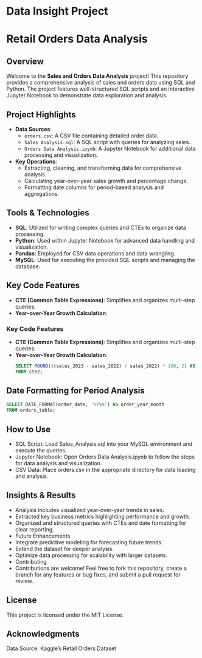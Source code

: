 # Data Insight Project

# Retail Orders Data Analysis

## Overview
Welcome to the **Sales and Orders Data Analysis** project! This repository provides a comprehensive analysis of sales and orders data using SQL and Python. The project features well-structured SQL scripts and an interactive Jupyter Notebook to demonstrate data exploration and analysis.

## Project Highlights
- **Data Sources**:
  - `orders.csv`: A CSV file containing detailed order data.
  - `Sales_Analysis.sql`: A SQL script with queries for analyzing sales.
  - `Orders Data Analysis.ipynb`: A Jupyter Notebook for additional data processing and visualization.
- **Key Operations**:
  - Extracting, cleaning, and transforming data for comprehensive analysis.
  - Calculating year-over-year sales growth and percentage change.
  - Formatting date columns for period-based analysis and aggregations.

## Tools & Technologies
- **SQL**: Utilized for writing complex queries and CTEs to organize data processing.
- **Python**: Used within Jupyter Notebook for advanced data handling and visualization.
- **Pandas**: Employed for CSV data operations and data wrangling.
- **MySQL**: Used for executing the provided SQL scripts and managing the database.

## Key Code Features
- **CTE (Common Table Expressions)**: Simplifies and organizes multi-step queries.
- **Year-over-Year Growth Calculation**:
### Key Code Features
- **CTE (Common Table Expressions)**: Simplifies and organizes multi-step queries.
- **Year-over-Year Growth Calculation**:
  ```sql
  SELECT ROUND(((sales_2023 - sales_2022) / sales_2022) * 100, 2) AS growth_percentage
  FROM cte2;


## Date Formatting for Period Analysis
  ```sql
SELECT DATE_FORMAT(order_date, '%Y%m') AS order_year_month
FROM orders_table;
```

## How to Use
- SQL Script: Load Sales_Analysis.sql into your MySQL environment and execute the queries.
- Jupyter Notebook: Open Orders Data Analysis.ipynb to follow the steps for data analysis and visualization.
- CSV Data: Place orders.csv in the appropriate directory for data loading and analysis.

## Insights & Results
- Analysis includes visualized year-over-year trends in sales.
- Extracted key business metrics highlighting performance and growth.
- Organized and structured queries with CTEs and date formatting for clear reporting.
- Future Enhancements
- Integrate predictive modeling for forecasting future trends.
- Extend the dataset for deeper analysis.
- Optimize data processing for scalability with larger datasets.
- Contributing
- Contributions are welcome! Feel free to fork this repository, create a branch for any features or bug fixes, and submit a pull request for review.

## License
This project is licensed under the MIT License.

## Acknowledgments
Data Source: Kaggle’s Retail Orders Dataset
